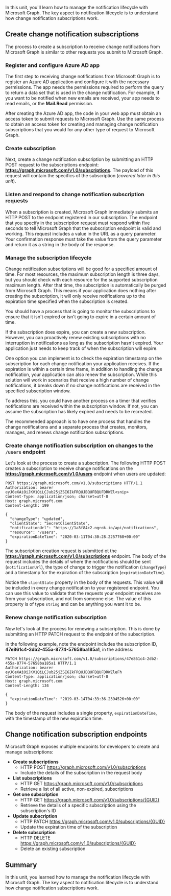 In this unit, you'll learn how to manage the notification lifecycle with Microsoft Graph. The key aspect to notification lifecycle is to understand how change notification subscriptions work.

## Create change notification subscriptions

The process to create a subscription to receive change notifications from Microsoft Graph is similar to other requests you submit to Microsoft Graph.

### Register and configure Azure AD app

The first step to receiving change notifications from Microsoft Graph is to register an Azure AD application and configure it with the necessary permissions. The app needs the permissions required to perform the query to return a data set that is used in the change notification. For example, if you want to be notified when new emails are received, your app needs to read emails, or the **Mail.Read** permission.

After creating the Azure AD app, the code in your web app must obtain an access token to submit requests to Microsoft Graph. Use the same process to obtain an access token for creating and managing change notification subscriptions that you would for any other type of request to Microsoft Graph.

### Create subscription

Next, create a change notification subscription by submitting an HTTP POST request to the subscriptions endpoint: **https://graph.microsoft.com/v1.0/subscriptions**. The payload of this request will contain the specifics of the subscription (*covered later in this unit*).

### Listen and respond to change notification subscription requests

When a subscription is created, Microsoft Graph immediately submits an HTTP POST to the endpoint registered in our subscription. The endpoint that you specify in the subscription request must respond within five seconds to tell Microsoft Graph that the subscription endpoint is valid and working. This request includes a value in the URL as a query parameter. Your confirmation response must take the value from the query parameter and return it as a string in the body of the response.

### Manage the subscription lifecycle

Change notification subscriptions will be good for a specified amount of time. For most resources, the maximum subscription length is three days, but you should check with each resource for the supported subscription maximum length. After that time, the subscription is automatically be purged from Microsoft Graph. This means if your application does nothing after creating the subscription, it will only receive notifications up to the expiration time specified when the subscription is created.

You should have a process that is going to monitor the subscriptions to ensure that it isn't expired or isn't going to expire in a certain amount of time.

If the subscription does expire, you can create a new subscription. However, you can proactively renew existing subscriptions with no interruption in notifications as long as the subscription hasn't expired. Your application just needs to  keep track of when the subscription will expire.

One option you can implement is to check the expiration timestamp on the subscription for each change notification your application receives. If the expiration is within a certain time frame, in addition to handling the change notification, your application can also renew the subscription. While this solution will work in scenarios that receive a high number of change notifications, it breaks down if no change notifications are received in the specified subscription window.

To address this, you could have another process on a timer that verifies notifications are received within the subscription window. If not, you can assume the subscription has likely expired and needs to be recreated.

The recommended approach is to have one process that handles the change notifications and a separate process that creates, monitors, manages, and renews change notification subscriptions.

### Create change notification subscription on changes to the `/users` endpoint

Let's look at the process to create a subscription. The following HTTP POST creates a subscription to receive change notifications on the **https://graph.microsoft.com/v1.0/users** endpoint when users are updated:

```http
POST https://graph.microsoft.com/v1.0/subscriptions HTTP/1.1
Authorization: bearer eyJ0eXAiOiJKV1QiLCJub25jZSI6IkFRQUJBQUFBQUFDRWZl<snip>
Content-Type: application/json; charset=utf-8
Host: graph.microsoft.com
Content-Length: 199

{
  "changeType": "updated",
  "clientState": "SecretClientState",
  "notificationUrl": "https://1a3f84c2.ngrok.io/api/notifications",
  "resource": "/users",
  "expirationDateTime": "2020-03-11T04:30:28.2257768+00:00"
}
```

The subscription creation request is submitted ot the **https://graph.microsoft.com/v1.0/subscriptions** endpoint. The body of the request includes the details of where the notifications should be sent (`notificationUrl`), the type of change to trigger the notification (`changeType`) and a timestamp for the expiration of the subscription (`expirationDateTime`).

Notice the `clientState` property in the body of the requests. This value will be included in every change notification to your registered endpoint. You can use this value to validate that the requests your endpoint receives are from your subscription, and not from someone else. The value of this property is of type `string` and can be anything you want it to be.

### Renew change notification subscription

Now let's look at the process for renewing a subscription. This is done by submitting an HTTP PATCH request to the endpoint of the subscription.

In the following example, note the endpoint includes the subscription ID, **47e861c4-2db2-455a-8774-57658ba185a1**, in the address:

```http
PATCH https://graph.microsoft.com/v1.0/subscriptions/47e861c4-2db2-455a-8774-57658ba185a1 HTTP/1.1
Authorization: bearer eyJ0eXAiOiJKV1QiLCJub25jZSI6IkFRQUJBQUFBQUFDRWZleFh
Content-Type: application/json; charset=utf-8
Host: graph.microsoft.com
Content-Length: 134

{
  "expirationDateTime": "2019-03-14T04:33:36.2394526+00:00"
}
```

The body of the request includes a single property, `expirationDateTime`, with the timestamp of the new expiration time.

## Change notification subscription endpoints

Microsoft Graph exposes multiple endpoints for developers to create and manage subscriptions:

- **Create subscriptions**
  - HTTP POST https://graph.microsoft.com/v1.0/subscriptions
  - Include the details of the subscription in the request body
- **List subscriptions**
  - HTTP GET https://graph.microsoft.com/v1.0/subscriptions
  - Retrieve a list of all active, non-expired, subscriptions
- **Get one subscription**
  - HTTP GET https://graph.microsoft.com/v1.0/subscriptions/{GUID}
  - Retrieve the details of a specific subscription using the subscription's ID
- **Update subscription**
  - HTTP PATCH https://graph.microsoft.com/v1.0/subscriptions/{GUID}
  - Update the expiration time of the subscription
- **Delete subscription**
  - HTTP DELETE https://graph.microsoft.com/v1.0/subscriptions/{GUID}
  - Delete an existing subscription

## Summary

In this unit, you learned how to manage the notification lifecycle with Microsoft Graph. The key aspect to notification lifecycle is to understand how change notification subscriptions work.
